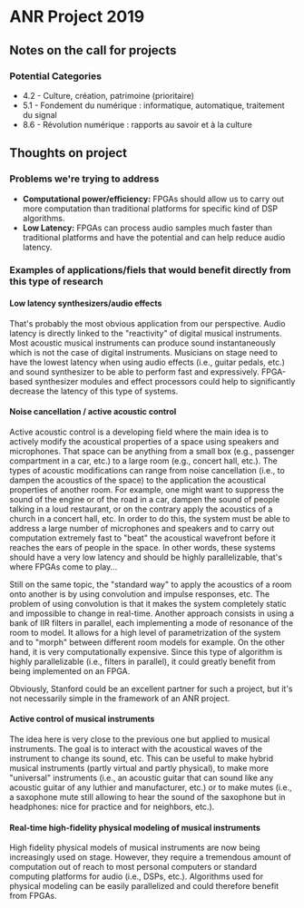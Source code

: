 # ANR Project 2019

## Notes on the call for projects

### Potential Categories

* 4.2 - Culture, création, patrimoine (prioritaire)
* 5.1 - Fondement du numérique : informatique, automatique, traitement du signal
* 8.6 - Révolution numérique : rapports au savoir et à la culture

## Thoughts on project

### Problems we're trying to address

* **Computational power/efficiency:** FPGAs should allow us to carry out more computation than traditional platforms for specific kind of DSP algorithms.
* **Low Latency:** FPGAs can process audio samples much faster than traditional platforms and have the potential and can help reduce audio latency.

### Examples of applications/fiels that would benefit directly from this type of research

#### Low latency synthesizers/audio effects

That's probably the most obvious application from our perspective. Audio latency is directly linked to the "reactivity" of digital musical instruments. Most acoustic musical instruments can produce sound instantaneously which is not the case of digital instruments. Musicians on stage need to have the lowest latency when using audio effects (i.e., guitar pedals, etc.) and sound synthesizer to be able to perform fast and expressively. FPGA-based synthesizer modules and effect processors could help to significantly decrease the latency of this type of systems.

#### Noise cancellation / active acoustic control

Active acoustic control is a developing field where the main idea is to actively modify the acoustical properties of a space using speakers and microphones. That space can be anything from a small box (e.g., passenger compartment in a car, etc.) to a large room (e.g., concert hall, etc.). The types of acoustic modifications can range from noise cancellation (i.e., to dampen the acoustics of the space) to the application the acoustical properties of another room. For example, one might want to suppress the sound of the engine or of the road in a car, dampen the sound of people talking in a loud restaurant, or on the contrary apply the acoustics of a church in a concert hall, etc. In order to do this, the system must be able to address a large number of microphones and speakers and to carry out computation extremely fast to "beat" the acoustical wavefront before it reaches the ears of people in the space. In other words, these systems should have a very low latency and should be highly parallelizable, that's where FPGAs come to play...

Still on the same topic, the "standard way" to apply the acoustics of a room onto another is by using convolution and impulse responses, etc. The problem of using convolution is that it makes the system completely static and impossible to change in real-time. Another approach consists in using a bank of IIR filters in parallel, each implementing a mode of resonance of the room to model. It allows for a high level of parametrization of the system and to "morph" between different room models for example. On the other hand, it is very computationally expensive. Since this type of algorithm is highly parallelizable (i.e., filters in parallel), it could greatly benefit from being implemented on an FPGA. 

Obviously, Stanford could be an excellent partner for such a project, but it's not necessarily simple in the framework of an ANR project.

#### Active control of musical instruments

The idea here is very close to the previous one but applied to musical instruments. The goal is to interact with the acoustical waves of the instrument to change its sound, etc. This can be useful to make hybrid musical instruments (partly virtual and partly physical), to make more "universal" instruments (i.e., an acoustic guitar that can sound like any acoustic guitar of any luthier and manufacturer, etc.) or to make mutes (i.e., a saxophone mute still allowing to hear the sound of the saxophone but in headphones: nice for practice and for neighbors, etc.).

#### Real-time high-fidelity physical modeling of musical instruments

High fidelity physical models of musical instruments are now being increasingly used on stage. However, they require a tremendous amount of computation out of reach to most personal computers or standard computing platforms for audio (i.e., DSPs, etc.). Algorithms used for physical modeling can be easily parallelized and could therefore benefit from FPGAs. 

